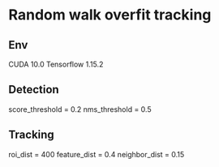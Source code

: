 # Random walk overfit tracking

## Env
CUDA 10.0
Tensorflow 1.15.2

## Detection
score_threshold = 0.2
nms_threshold = 0.5

## Tracking
roi_dist = 400
feature_dist = 0.4
neighbor_dist = 0.15